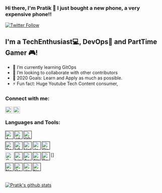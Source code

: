 
### Hi there, I'm Pratik 👋 I just bought a new phone, a very expensive phone!!

[![Twitter Follow](https://img.shields.io/twitter/follow/ptkblr?color=1DA1F2&logo=twitter&style=for-the-badge)](https://twitter.com/intent/follow?original_referer=https%3A%2F%2Fgithub.com%2Fpptkblr&screen_name=ptkblr)

## I'm a TechEnthusiast:computer:, DevOps:repeat: and PartTime Gamer :video_game:!

- 🔭 I’m currently learning GitOps
- 👯 I’m looking to collaborate with other contributors
- 🥅 2020 Goals: Learn and Apply as much as possible.
- ⚡ Fun fact: Huge Youtube Tech Content consumer,

### Connect with me:


[<img align="left" alt="Pratik Balar | Twitter" width="22px" src="https://cdn.jsdelivr.net/npm/simple-icons@v3/icons/twitter.svg" />](https://twitter.com/ptkblr)
[<img align="left" alt="Pratik Balar | LinkedIn" width="22px" src="https://cdn.jsdelivr.net/npm/simple-icons@v3/icons/linkedin.svg" />](https://www.linkedin.com/in/pratikbalar/)


<br />


### Languages and Tools:

[<img align="left" alt="AWS" width="26px" src="https://cdn.jsdelivr.net/npm/simple-icons@3.6.1/icons/amazonaws.svg" />]()
[<img align="left" alt="JAVA" width="26px" src="https://cdn.jsdelivr.net/npm/simple-icons@3.6.1/icons/java.svg" />]()
[<img align="left" alt="CPP" width="26px" src="https://cdn.jsdelivr.net/npm/simple-icons@3.6.1/icons/cplusplus.svg" />]()
<br />
<br />
[<img align="left" alt="Docker" width="26px" src="https://cdn.jsdelivr.net/npm/simple-icons@3.6.1/icons/docker.svg" />]()
[<img align="left" alt="k8s" width="26px" src="https://cdn.jsdelivr.net/npm/simple-icons@3.6.1/icons/kubernetes.svg" />]()
[<img align="left" alt="Helm" width="26px" src="https://cdn.jsdelivr.net/npm/simple-icons@3.6.1/icons/helm.svg" />]()
[<img align="left" alt="Jenkins" width="26px" src="https://cdn.jsdelivr.net/npm/simple-icons@3.6.1/icons/jenkins.svg" />]()
[<img align="left" alt="CircleCI" width="26px" src="https://cdn.jsdelivr.net/npm/simple-icons@3.6.1/icons/circleci.svg" />]()
<br />
<br />
[<img align="left" alt="CMake" width="26px" src="https://cdn.jsdelivr.net/npm/simple-icons@3.6.1/icons/cmake.svg" />]
[<img align="left" alt="Linux" width="26px" src="https://cdn.jsdelivr.net/npm/simple-icons@3.6.1/icons/linux.svg" />]()
[<img align="left" alt="ArchLinux" width="26px" src="https://cdn.jsdelivr.net/npm/simple-icons@3.6.1/icons/archlinux.svg" />]()
[<img align="left" alt="AlpineLinux" width="26px" src="https://cdn.jsdelivr.net/npm/simple-icons@3.6.1/icons/alpinelinux.svg" />]()
[<img align="left" alt="Debian" width="26px" src="https://cdn.jsdelivr.net/npm/simple-icons@3.6.1/icons/debian.svg" />]()
<br />
<br />
[<img align="left" alt="Nginx" width="26px" src="https://cdn.jsdelivr.net/npm/simple-icons@3.6.1/icons/nginx.svg" />]()
[<img align="left" alt="Confluence" width="26px" src="https://cdn.jsdelivr.net/npm/simple-icons@3.6.1/icons/confluence.svg" />]()
[<img align="left" alt="Jira" width="26px" src="https://cdn.jsdelivr.net/npm/simple-icons@3.6.1/icons/jira.svg" />]()
[<img align="left" alt="Notion" width="26px" src="https://cdn.jsdelivr.net/npm/simple-icons@3.6.1/icons/notion.svg" />]()
	

<br />
<br />

[![Pratik's github stats](https://github-readme-stats.vercel.app/api?username=pratikbalar&show_icons=true)](https://github.com/pratikbalar)
<!--
**pratikbalar/pratikbalar** is a ✨ _special_ ✨ repository because its `README.md` (this file) appears on your GitHub profile.

Here are some ideas to get you started:

- 🔭 I’m currently working on ...
- 🌱 I’m currently learning ...
- 👯 I’m looking to collaborate on ...
- 🤔 I’m looking for help with ...
- 💬 Ask me about ...
- 📫 How to reach me: ...
- 😄 Pronouns: ...
- ⚡ Fun fact: ...
-->
